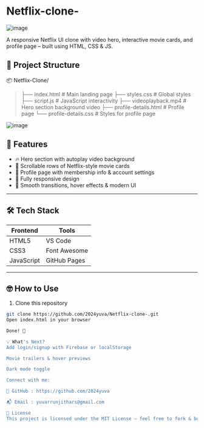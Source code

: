 # Netflix-clone-
![image](https://github.com/user-attachments/assets/ac8a3c41-9934-49ac-a778-aec6e8c6dcc1)

 A responsive Netflix UI clone with video hero, interactive movie cards, and profile page – built using HTML, CSS &amp; JS.
## 📁 Project Structure

📦 Netflix-Clone/
>├── index.html # Main landing page
>├── styles.css # Global styles
>├── script.js # JavaScript interactivity
>├── videoplayback.mp4 # Hero section background video
>├── profile-details.html # Profile page
>└── profile-details.css # Styles for profile page

![image](https://camo.githubusercontent.com/525201e24fcf0d7d87f167b8f972bf33242f0588d8bb426b7df5e2911bcc609a/68747470733a2f2f7777772e616e696d61746564696d616765732e6f72672f646174612f6d656469612f3536322f616e696d617465642d6c696e652d696d6167652d303138342e676966)

## 🧩 Features

- 🔥 Hero section with autoplay video background
- 🎥 Scrollable rows of Netflix-style movie cards
- 👤 Profile page with membership info & account settings
- 📱 Fully responsive design
- 🎨 Smooth transitions, hover effects & modern UI

---

## 🛠️ Tech Stack

| Frontend | Tools |
|----------|-------|
| HTML5    | VS Code |
| CSS3     | Font Awesome |
| JavaScript | GitHub Pages |

---

## 🤓 How to Use

1. Clone this repository  
```bash
git clone https://github.com/2024yuva/Netflix-clone-.git
Open index.html in your browser

Done! 🎉

💡 What's Next?
Add login/signup with Firebase or localStorage

Movie trailers & hover previews

Dark mode toggle

Connect with me:

💼 GitHub : https://github.com/2024yuva

📬 Email : yuvarrunjithars@gmail.com

📄 License
This project is licensed under the MIT License – feel free to fork & build on it.
